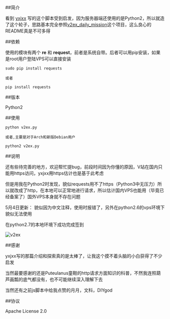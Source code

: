 ##简介


  看到 [yxjxx](https://github.com/yxjxx/v2ex_daily_mission) 写的这个脚本受到启发，因为服务器端还使用的是Python2，所以就造了这个轮子，思路基本完全参照[v2ex_daily_mission](https://github.com/yxjxx/v2ex_daily_mission)这个项目，这么良心的README真是不可多得
  
  
##依赖

使用的模块有两个 **re** 和 **request**，前者是系统自带。后者可以用pip安装，如果是root用户登陆VPS可以直接安装

	
	sudo pip install requests
	
	或者
	
	pip install requests

##版本

Python2

##使用

	python v2ex.py
	
	或者,主要是对于Arch和新版Debian用户
	
	python2 v2ex.py

##说明

还有些待完善的地方，欢迎帮忙提bug，前段时间因为你懂的原因，V站在国内只能用https访问，yxjxx用https估计也是基于此考虑

但是用我在Python2时发现，貌似requests用不了https（Python3中无压力）所以就改成了http，在本地可以正常地进行请求，所以估计国内VPS也能用（毕竟已经备案了）国外VPS本身就不存在问题

5月4日更新：
貌似因为中文注释，使用时报错了，另外在python2.6的vps环境下貌似无法使用

在python2.7的本地环境下成功完成签到

![v2ex](http://jimmy66.qiniudn.com/v2ex.PNG) 


##感谢

yxjxx写的那篇介绍和探索真的是太棒了，让我这个摸不着头脑的小白获得了不少启发

当然最要感谢的还是Puteulanus童鞋的http请求方面知识的科普，不然我连照葫芦画瓢的底气都没有，也不可能继续深入理解下去

当然还有之前js脚本中给我点赞的月月，文科，DIYgod


##协议

Apache License 2.0

